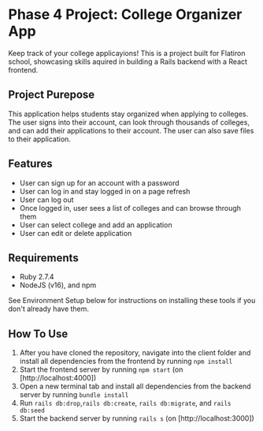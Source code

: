 
# Phase 4 Project: College Organizer App

Keep track of your college applicayions! This is a project built for Flatiron school, showcasing skills aquired in building a Rails backend with a React frontend.

## Project Purepose

This application helps students stay organized when applying to colleges. The user signs into their account, can look through thousands of colleges, and can add their applications to their account. The user can also save files to their application.


## Features

- User can sign up for an account with a password
- User can log in and stay logged in on a page refresh
- User can log out
- Once logged in, user sees a list of colleges and can browse through them
- User can select college and add an application
- User can edit or delete application


## Requirements

- Ruby 2.7.4
- NodeJS (v16), and npm


See Environment Setup below for instructions on installing these tools if you
don't already have them.


## How To Use

1. After you have cloned the repository, navigate into the client folder and install all dependencies from the frontend by running 
`npm install`
2. Start the frontend server by running 
`npm start` (on [http://localhost:4000])
3. Open a new terminal tab and install all dependencies from the backend server by running
`bundle install`
4. Run `rails db:drop`,`rails db:create`, `rails db:migrate`, and `rails db:seed`
5. Start the backend server by running
 `rails s`  (on [http://localhost:3000])


